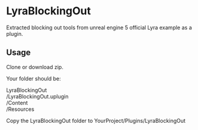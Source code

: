 # LyraBlockingOut
Extracted blocking out tools from unreal engine 5 official Lyra example as a plugin.


## Usage

Clone or download zip.

Your folder should be:

LyraBlockingOut  
  /LyraBlockingOut.uplugin  
  /Content  
  /Resources  

Copy the LyraBlockingOut folder to YourProject/Plugins/LyraBlockingOut
